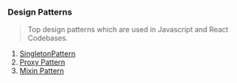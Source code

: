 ### Design Patterns

> Top design patterns which are used in Javascript and React Codebases.

1. [SingletonPattern](/singleton-pattern/single-pattern.md)
2. [Proxy Pattern](/proxy-pattern/proxy-pattern.md)
3. [Mixin Pattern](/MixinPattern/mixin-pattern.md)